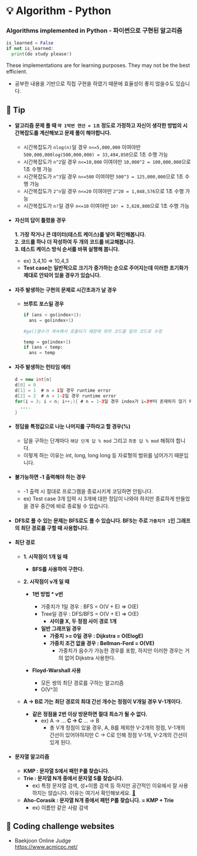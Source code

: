 # :bulb: Algorithm - Python

### Algorithms implemented in Python - 파이썬으로 구현된 알고리즘    

``` python
is_learned = False
if not is_learned:
  print(do study please!)
```   

These implementations are for learning purposes. They may not be the best efficient.   
- 공부한 내용을 기반으로 직접 구현을 하였기 때문에 효율성이 좋지 않을수도 있습니다.   

## :penguin: Tip   
- #### 알고리즘 문제 풀 때 `약 1억번 연산 = 1초` 정도로 가정하고 자신이 생각한 방법의 시간복잡도를 계산해보고 문제 풀이 해야합니다.   
  - 시간복잡도가 `nlog(n)`일 경우 `n<=5,000,000` 이여야만 `500,000,000log(500,000,000) = 33,494,850`으로 1초 수행 가능      
  - 시간복잡도가 `n^2`일 경우 `n<=10,000` 이여야만 `10,000^2 = 100,000,000`으로 1초 수행 가능      
  - 시간복잡도가 `n^3`일 경우 `n<=500` 이여야만 `500^3 = 125,000,000`으로 1초 수행 가능      
  - 시간복잡도가 `2^n`일 경우 `n<=20` 이여야만 `2^20 = 1,048,576`으로 1초 수행 가능      
  - 시간복잡도가 `n!`일 경우 `n<=10` 이여야만 `10! = 3,628,800`으로 1초 수행 가능    
  
- #### 자신의 답이 틀렸을 경우    
  __1. 가장 작거나 큰 데이터(테스트 케이스)를 넣어 확인해봅니다.__   
  __2. 코드를 하나 더 작성하여 두 개의 코드를 비교해봅니다.__   
  __3. 테스트 케이스 방식 순서를 바꿔 실행해 봅니다.__   
    - ex) 3,4,10 => 10,4,3 
    - __Test case는 일반적으로 크기가 증가하는 순으로 주어지는데 이러한 초기화가 제대로 안되어 있을 경우가 있습니다.__    
   
- #### 자주 발생하는 구현의 문제로 시간초과가 날 경우   
  - __브루트 포스일 경우__   
    ```python
    if (ans < go(index+1):
      ans = go(index+1)
      
    #go()함수가 계속해서 호출되기 때문에 위의 코드를 밑의 코드로 수정
    
    temp = go(index+1)
    if (ans < temp:
      ans = temp
    ```
    
- #### 자주 발생하는 런타임 에러   
  ```java
  d = new int[n]
  d[0] = 0
  d[1] = 1  # n = 1일 경우 runtime error
  d[2] = 2  # n = 1~2일 경우 runtime error 
  for(i = 3; i < n; i++;){ # n = 1~3일 경우 index가 i=3부터 존재하지 않기 때문에 java에서는 runtime error 발생, but Python에서는 그냥 무시함
    ....
  }
  ```
  
- #### 정답을 특정값으로 나눈 나머지를 구하라고 할 경우(%)    
  - 답을 구하는 단계마다 `해당 단계 답 % mod` 그리고 `최종 답 % mod` 해줘야 합니다.   
  - 이렇게 하는 이유는 int, long, long long 등 자료형의 범위를 넘어가기 때문입니다.   
  
- #### 불가능하면 -1 출력해야 하는 경우   
  - -1 출력 시 절대로 프로그램을 종료시키게 코딩하면 안됩니다.   
  - ex) Test case 3개 입력 시 3개에 대한 정답이 나와야 하지만 종료하게 만들었을 경우 중간에 바로 종료될 수 있습니다.   

  
- #### DFS로 풀 수 있는 문제는 BFS로도 풀 수 있습니다. BFS는 주로 `가중치가 1`인 그래프의 최단 경로를 구할 때 사용합니다.    

- #### 최단 경로   
    - __1. 시작점이 1개 일 때__   
      - __BFS를 사용하여 구한다.__    
        
    - __2. 시작점이 v개 일 때__    
      - __1번 방법 * v번__   
        - 가중치가 1일 경우 : BFS = O(V + E) => O(E)        
        - Tree일 경우 : DFS/BFS = O(V + E) => O(E)   
          - __사이클 X, 두 정점 사이 경로 1개__   
        - __일반 그래프일 경우__   
          - __가중치 >= 0일 경우 : Dijkstra = O(ElogE)__   
          - __가중치 조건 없을 경우 : Bellman-Ford = O(VE)__   
            - 가중치가 음수가 가능한 경우를 포함, 하지만 이러한 경우는 거의 없어 Dijkstra 사용한다.   

      - __Floyd-Warshall 사용__   
        - 모든 쌍의 최단 경로를 구하는 알고리즘   
        - O(V^3)   
        
    - __A -> B로 가는 최단 경로의 최대 간선 개수는 정점이 V개일 경우 V-1개이다.__   
      - __같은 정점을 2번 이상 방문하면 절대 최소가 될 수 없다.__   
        - ex) A -> ... __C -> C__ ... -> B   
          - 총 V개 정점이 있을 경우, A, B를 제외한 V-2개의 정점, V-1개의 간선이 있어야하지만 C -> C로 인해 정점 V-1개, V-2개의 간선이 있게 된다.   
- #### 문자열 알고리즘   
  - __KMP : 문자열 S에서 패턴 P를 찾습니다.__   
  - __Trie : 문자열 N개 중에서 문자열 S를 찾습니다.__   
    - ex) 특정 문자열 검색, 성+이름 검색 등    하지만 공간적인 이유에서 잘 사용하지는 않습니다. 이유는 여기서 확인해보세요. [:link:](https://github.com/seongbeenkim/CS-Interview/tree/master/Algorithm#trie)
  - __Aho-Corasik : 문자열 N개 중에서 패턴 P를 찾습니다. = KMP + Trie__    
    - ex) 이름만 같은 사람 검색    


## :punch: Coding challenge websites
* Baekjoon Online Judge   
<https://www.acmicpc.net/>


